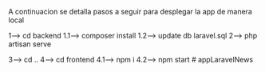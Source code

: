  
 A continuacion se detalla pasos a seguir para desplegar la app de manera local

 1--> cd backend
    1.1--> composer install
    1.2--> update db laravel.sql
 2--> php artisan serve

 3--> cd ..
 4--> cd frontend
    4.1--> npm i 
    4.2--> npm start
#   a p p L a r a v e l N e w s  
 